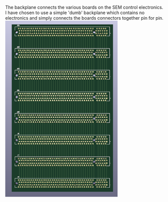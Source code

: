 The backplane connects the various boards on the SEM control electronics. I have chosen to use a simple 'dumb' backplane which contains no electronics and simply connects the boards connectors together pin for pin.
![plot](./Backplane.png)
